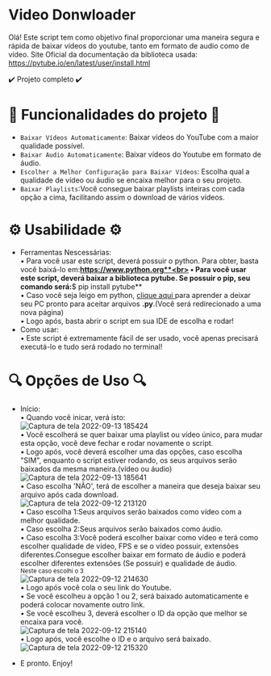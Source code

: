 # Video Donwloader
Olá! Este script tem como objetivo final proporcionar uma maneira segura e rápida de baixar vídeos do youtube, tanto em formato de audio como de vídeo.
Site Oficial da documentação da biblioteca usada: https://pytube.io/en/latest/user/install.html

✔️ Projeto completo ✔️

# 🔨 Funcionalidades do projeto 🔨

- `Baixar Vídeos Automaticamente`: Baixar vídeos do YouTube com a maior qualidade possível.<br> 
- `Baixar Audio Automaticamente`: Baixar vídeos do Youtube em formato de áudio.<br> 
- `Escolher a Melhor Configuração para Baixar Vídeos`: Escolha qual a qualidade de vídeo ou áudio se encaixa melhor para o seu projeto.<br>
- `Baixar Playlists`:Você consegue baixar playlists inteiras com cada opção a cima, facilitando assim o download de vários vídeos.<br>
# ⚙️ Usabilidade ⚙️
- Ferramentas Nescessárias:<br>
• Para você usar este script, deverá possuir o python. Para obter, basta você baixá-lo em:**https://www.python.org**<br>
• Para você usar este script, deverá baixar a biblioteca **pytube**. Se possuir o pip, seu comando será:**$ pip install pytube** <br>
• Caso você seja leigo em python, <a href='https://github.com/dudrt/Video_Downloader/blob/main/Prepare_PC.md' target='_blank'> clique aqui </a> para aprender a deixar seu PC pronto para aceitar arquivos **.py**.(Você será redirecionado a uma nova página)<br>
• Logo após, basta abrir o script em sua IDE de escolha e rodar!
- Como usar:<br>
• Este script é extremamente fácil de ser usado, você apenas precisará executá-lo e tudo será rodado no terminal!<br>

# 🔍 Opções de Uso 🔍
- Início:<br>
• Quando você inicar, verá isto:<br>
![Captura de tela 2022-09-13 185424](https://user-images.githubusercontent.com/89606226/190016286-4b955066-ddff-4449-909a-d758821a5798.png)<br>
• Você escolherá se quer baixar uma playlist ou vídeo único, para mudar esta opção, você deve fechar e rodar novamente o script.<br>
• Logo após, você deverá escolher uma das opções, caso escolha "SIM", enquanto o script estiver rodando, os seus arquivos serão baixados da mesma maneira.(vídeo ou áudio)<br>
![Captura de tela 2022-09-13 185641](https://user-images.githubusercontent.com/89606226/190016550-4bfe87df-dd7a-46db-ab90-db60ea9b979d.png)<br>
• Caso escolha 'NÃO', terá de escolher a maneira que deseja baixar seu arquivo após cada download.<br>
![Captura de tela 2022-09-12 213120](https://user-images.githubusercontent.com/89606226/189782855-0920e42c-a738-4614-8165-e810ea2ffd54.png)<br>
• Caso escolha 1:Seus arquivos serão baixados como vídeo com a melhor qualidade.<br>
• Caso escolha 2:Seus arquivos serão baixados como áudio.<br>
• Caso escolha 3:Você poderá escolher baixar como vídeo e terá como escolher qualidade de vídeo, FPS e se o vídeo possuir, extensões diferentes.Consegue escolher baixar em formato de áudio e poderá escolher diferentes extensões (Se possuir) e qualidade de áudio.<br>
<sub>Neste caso escolhi o 3</sub><br>
![Captura de tela 2022-09-12 214630](https://user-images.githubusercontent.com/89606226/189783393-1c02336e-da74-440e-ab9d-2da11b556940.png)<br>
• Logo após você cola o seu link do Youtube.<br>
• Se você escolheu a opção 1 ou 2, será baixado automaticamente e poderá colocar novamente outro link.<br>
• Se você escolheu 3, deverá escolher o ID da opção que melhor se encaixa para você.<br>
![Captura de tela 2022-09-12 215140](https://user-images.githubusercontent.com/89606226/189783773-bf61aec1-7c8f-44d7-881d-32ce671fcf0a.png)<br>
• Logo após, você escolhe o ID e o arquivo será baixado.<br>
![Captura de tela 2022-09-12 215320](https://user-images.githubusercontent.com/89606226/189783919-e6e7e107-4446-43a0-8942-016fcfb4e491.png)

- E pronto. Enjoy!


